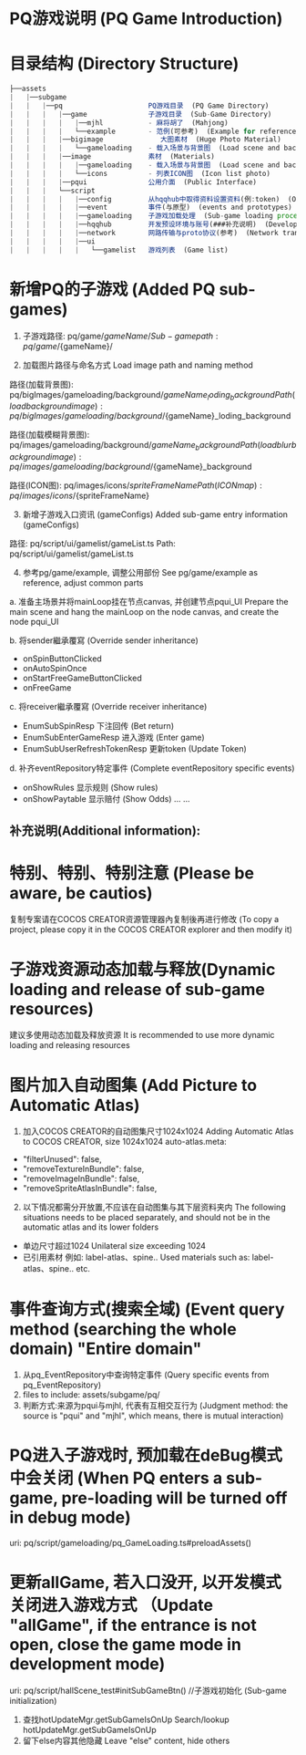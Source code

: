 # PQ游戏说明 (PQ Game Introduction)

# 目录结构 (Directory Structure)
```typescript
├──assets 
|   |──subgame
|   |   |──pq                     PQ游戏目录  (PQ Game Directory)
|   |   |   |──game               子游戏目录  (Sub-Game Directory)
|   |   |   |   |──mjhl           - 麻将胡了  (Mahjong)
|   |   |   |   └──example        - 范例(可参考)  (Example for reference)
|   |   |   |──bigimage              大图素材  (Huge Photo Material)
|   |   |   |   └──gameloading    - 载入场景与背景图  (Load scene and background photo)
|   |   |   |──image              素材  (Materials)
|   |   |   |   |──gameloading    - 载入场景与背景图  (Load scene and background photo)
|   |   |   |   └──icons          - 列表ICON图  (Icon list photo)
|   |   |   |──pqui               公用介面  (Public Interface)
|   |   |   └──script
|   |   |   |   |──config         从hqqhub中取得资料设置资料(例:token)  (Obtain data setting data from "hqqhub" (ex: token))
|   |   |   |   |──event          事件(与原型)  (events and prototypes)
|   |   |   |   |──gameloading    子游戏加载处理  (Sub-game loading process)
|   |   |   |   |──hqqhub         开发预设环境与账号(###补充说明)  (Developing default setting environment account (TBD))
|   |   |   |   |──network        网路传输与proto协议(参考)  (Network transmission and proto protocol (reference))
|   |   |   |   |──ui             
|   |   |   |   |   └──gamelist   游戏列表  (Game list)
```    

# 新增PQ的子游戏  (Added PQ sub-games)

1. 子游戏路径: pq/game/${gameName}/
Sub-game path:pq/game/${gameName}/

2. 加载图片路径与命名方式
Load image path and naming method

路径(加载背景图): pq/bigImages/gameloading/background/${gameName}_loding_background
Path (load background image):pq/bigImages/gameloading/background/${gameName}_loding_background

路径(加载模糊背景图): pq/images/gameloading/background/${gameName}_background
Path (load blur background image):pq/images/gameloading/background/${gameName}_background

路径(ICON图): pq/images/icons/${spriteFrameName}
Path (ICON map): pq/images/icons/${spriteFrameName}

3. 新增子游戏入口资讯 (gameConfigs)
Added sub-game entry information (gameConfigs)

路径: pq/script/ui/gamelist/gameList.ts
Path: pq/script/ui/gamelist/gameList.ts

4. 参考pg/game/example, 调整公用部份
See pg/game/example as reference, adjust common parts

 a. 准备主场景并将mainLoop挂在节点canvas, 并创建节点pqui_UI
    Prepare the main scene and hang the mainLoop on the node canvas, and create the node pqui_UI

 b. 将sender繼承覆寫  (Override sender inheritance)
   - onSpinButtonClicked
   - onAutoSpinOnce
   - onStartFreeGameButtonClicked
   - onFreeGame

 c. 将receiver繼承覆寫  (Override receiver inheritance)
   - EnumSubSpinResp              下注回传  (Bet return)
   - EnumSubEnterGameResp         进入游戏  (Enter game)
   - EnumSubUserRefreshTokenResp  更新token  (Update Token)

 d. 补齐eventRepository特定事件  (Complete eventRepository specific events)
   - onShowRules                  显示规则  (Show rules)
   - onShowPaytable               显示赔付  (Show Odds)
   ...                            ...

## 补充说明(Additional information): 
# 特别、特别、特别注意 (Please be aware, be cautios)
复制专案请在COCOS CREATOR资源管理器內复制後再进行修改  (To copy a project, please copy it in the COCOS CREATOR explorer and then modify it)

# 子游戏资源动态加载与释放(Dynamic loading and release of sub-game resources)
建议多使用动态加载及释放资源
It is recommended to use more dynamic loading and releasing resources

# 图片加入自动图集 (Add Picture to Automatic Atlas)
1. 加入COCOS CREATOR的自动图集尺寸1024x1024
Adding Automatic Atlas to COCOS CREATOR, size 1024x1024
  auto-atlas.meta:
  - "filterUnused": false,
  - "removeTextureInBundle": false,
  - "removeImageInBundle": false,
  - "removeSpriteAtlasInBundle": false,
2. 以下情况都需分开放置,不应该在自动图集与其下层资料夹内
The following situations needs to be placed separately, and should not be in the automatic atlas and its lower folders
  - 单边尺寸超过1024
  Unilateral size exceeding 1024
  - 已引用素材 例如: label-atlas、spine..
  Used materials such as: label-atlas、spine.. etc.

# 事件查询方式(搜索全域)  (Event query method (searching the whole domain) "Entire domain" 
1. 从pq_EventRepository中查询特定事件  (Query specific events from pq_EventRepository)
2. files to include: assets/subgame/pq/
3. 判断方式:来源为pqui与mjhl, 代表有互相交互行为  (Judgment method: the source is "pqui" and "mjhl", which means, there is mutual interaction)

# PQ进入子游戏时, 预加载在deBug模式中会关闭  (When PQ enters a sub-game, pre-loading will be turned off in debug mode)
uri: pq/script/gameloading/pq_GameLoading.ts#preloadAssets()

# 更新allGame, 若入口没开, 以开发模式关闭进入游戏方式  （Update "allGame", if the entrance is not open, close the game mode in development mode)
uri: pq/script/hallScene_test#initSubGameBtn() //子游戏初始化  (Sub-game initialization)
1. 查找hotUpdateMgr.getSubGameIsOnUp
Search/lookup hotUpdateMgr.getSubGameIsOnUp
2. 留下else内容其他隐藏
Leave "else" content, hide others
